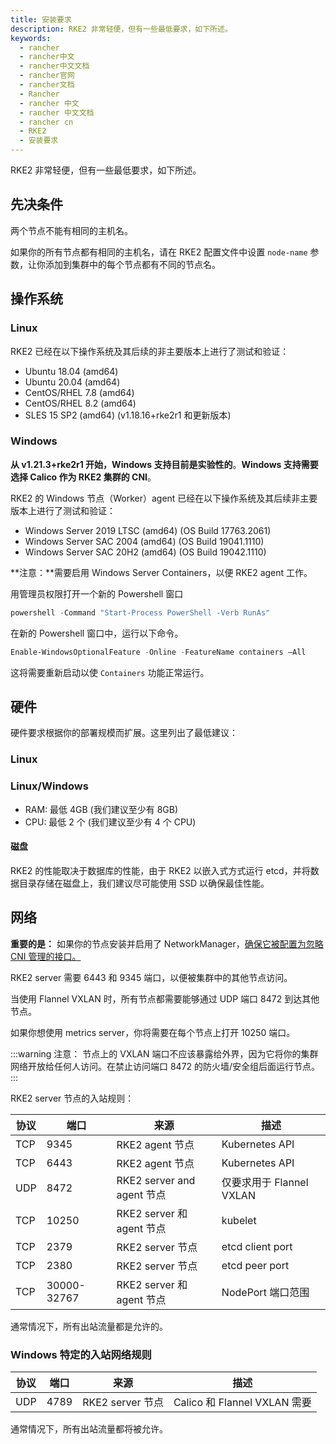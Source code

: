 ```yaml
---
title: 安装要求
description: RKE2 非常轻便，但有一些最低要求，如下所述。
keywords:
  - rancher
  - rancher中文
  - rancher中文文档
  - rancher官网
  - rancher文档
  - Rancher
  - rancher 中文
  - rancher 中文文档
  - rancher cn
  - RKE2
  - 安装要求
---
```


RKE2 非常轻便，但有一些最低要求，如下所述。

## 先决条件

两个节点不能有相同的主机名。

如果你的所有节点都有相同的主机名，请在 RKE2 配置文件中设置 `node-name` 参数，让你添加到集群中的每个节点都有不同的节点名。

## 操作系统

### Linux

RKE2 已经在以下操作系统及其后续的非主要版本上进行了测试和验证：

- Ubuntu 18.04 (amd64)
- Ubuntu 20.04 (amd64)
- CentOS/RHEL 7.8 (amd64)
- CentOS/RHEL 8.2 (amd64)
- SLES 15 SP2 (amd64) (v1.18.16+rke2r1 和更新版本)

### Windows

**从 v1.21.3+rke2r1 开始，Windows 支持目前是实验性的**。**Windows 支持需要选择 Calico 作为 RKE2 集群的 CNI**。

RKE2 的 Windows 节点（Worker）agent 已经在以下操作系统及其后续非主要版本上进行了测试和验证：

- Windows Server 2019 LTSC (amd64) (OS Build 17763.2061)
- Windows Server SAC 2004 (amd64) (OS Build 19041.1110)
- Windows Server SAC 20H2 (amd64) (OS Build 19042.1110)

**注意：**需要启用 Windows Server Containers，以便 RKE2 agent 工作。

用管理员权限打开一个新的 Powershell 窗口

```powershell
powershell -Command "Start-Process PowerShell -Verb RunAs"
```

在新的 Powershell 窗口中，运行以下命令。

```powershell
Enable-WindowsOptionalFeature -Online -FeatureName containers –All
```

这将需要重新启动以使 `Containers` 功能正常运行。

## 硬件

硬件要求根据你的部署规模而扩展。这里列出了最低建议：

### Linux

### Linux/Windows

- RAM: 最低 4GB (我们建议至少有 8GB)
- CPU: 最低 2 个 (我们建议至少有 4 个 CPU)

#### 磁盘

RKE2 的性能取决于数据库的性能，由于 RKE2 以嵌入式方式运行 etcd，并将数据目录存储在磁盘上，我们建议尽可能使用 SSD 以确保最佳性能。

## 网络

**重要的是：** 如果你的节点安装并启用了 NetworkManager，[确保它被配置为忽略 CNI 管理的接口。](/docs/rke2/known_issues/_index#networkmanager)

RKE2 server 需要 6443 和 9345 端口，以便被集群中的其他节点访问。

当使用 Flannel VXLAN 时，所有节点都需要能够通过 UDP 端口 8472 到达其他节点。

如果你想使用 metrics server，你将需要在每个节点上打开 10250 端口。

:::warning 注意：
节点上的 VXLAN 端口不应该暴露给外界，因为它将你的集群网络开放给任何人访问。在禁止访问端口 8472 的防火墙/安全组后面运行节点。
:::

RKE2 server 节点的入站规则：

| 协议 | 端口        | 来源                       | 描述                     |
| ---- | ----------- | -------------------------- | ------------------------ |
| TCP  | 9345        | RKE2 agent 节点            | Kubernetes API           |
| TCP  | 6443        | RKE2 agent 节点            | Kubernetes API           |
| UDP  | 8472        | RKE2 server and agent 节点 | 仅要求用于 Flannel VXLAN |
| TCP  | 10250       | RKE2 server 和 agent 节点  | kubelet                  |
| TCP  | 2379        | RKE2 server 节点           | etcd client port         |
| TCP  | 2380        | RKE2 server 节点           | etcd peer port           |
| TCP  | 30000-32767 | RKE2 server 和 agent 节点  | NodePort 端口范围        |

通常情况下，所有出站流量都是允许的。

### Windows 特定的入站网络规则

| 协议 | 端口 | 来源             | 描述                         |
| ---- | ---- | ---------------- | ---------------------------- |
| UDP  | 4789 | RKE2 server 节点 | Calico 和 Flannel VXLAN 需要 |

通常情况下，所有出站流量都将被允许。
